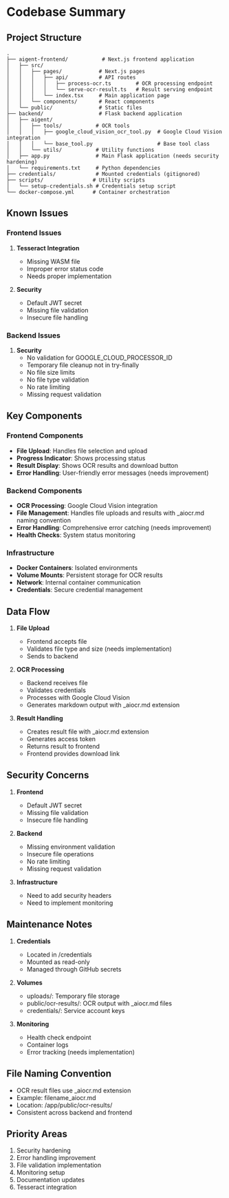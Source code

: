 # Codebase Summary

## Project Structure

```
.
├── aigent-frontend/           # Next.js frontend application
│   ├── src/
│   │   ├── pages/            # Next.js pages
│   │   │   ├── api/          # API routes
│   │   │   │   ├── process-ocr.ts        # OCR processing endpoint
│   │   │   │   └── serve-ocr-result.ts   # Result serving endpoint
│   │   │   └── index.tsx     # Main application page
│   │   └── components/       # React components
│   └── public/               # Static files
├── backend/                  # Flask backend application
│   ├── aigent/
│   │   ├── tools/           # OCR tools
│   │   │   ├── google_cloud_vision_ocr_tool.py  # Google Cloud Vision integration
│   │   │   └── base_tool.py                     # Base tool class
│   │   └── utils/           # Utility functions
│   ├── app.py               # Main Flask application (needs security hardening)
│   └── requirements.txt     # Python dependencies
├── credentials/             # Mounted credentials (gitignored)
├── scripts/                # Utility scripts
│   └── setup-credentials.sh # Credentials setup script
└── docker-compose.yml      # Container orchestration
```

## Known Issues

### Frontend Issues
1. **Tesseract Integration**
   - Missing WASM file
   - Improper error status code
   - Needs proper implementation

2. **Security**
   - Default JWT secret
   - Missing file validation
   - Insecure file handling

### Backend Issues
1. **Security**
   - No validation for GOOGLE_CLOUD_PROCESSOR_ID
   - Temporary file cleanup not in try-finally
   - No file size limits
   - No file type validation
   - No rate limiting
   - Missing request validation

## Key Components

### Frontend Components
- **File Upload**: Handles file selection and upload
- **Progress Indicator**: Shows processing status
- **Result Display**: Shows OCR results and download button
- **Error Handling**: User-friendly error messages (needs improvement)

### Backend Components
- **OCR Processing**: Google Cloud Vision integration
- **File Management**: Handles file uploads and results with _aiocr.md naming convention
- **Error Handling**: Comprehensive error catching (needs improvement)
- **Health Checks**: System status monitoring

### Infrastructure
- **Docker Containers**: Isolated environments
- **Volume Mounts**: Persistent storage for OCR results
- **Network**: Internal container communication
- **Credentials**: Secure credential management

## Data Flow

1. **File Upload**
   - Frontend accepts file
   - Validates file type and size (needs implementation)
   - Sends to backend

2. **OCR Processing**
   - Backend receives file
   - Validates credentials
   - Processes with Google Cloud Vision
   - Generates markdown output with _aiocr.md extension

3. **Result Handling**
   - Creates result file with _aiocr.md extension
   - Generates access token
   - Returns result to frontend
   - Frontend provides download link

## Security Concerns

1. **Frontend**
   - Default JWT secret
   - Missing file validation
   - Insecure file handling

2. **Backend**
   - Missing environment validation
   - Insecure file operations
   - No rate limiting
   - Missing request validation

3. **Infrastructure**
   - Need to add security headers
   - Need to implement monitoring

## Maintenance Notes

1. **Credentials**
   - Located in /credentials
   - Mounted as read-only
   - Managed through GitHub secrets

2. **Volumes**
   - uploads/: Temporary file storage
   - public/ocr-results/: OCR output with _aiocr.md files
   - credentials/: Service account keys

3. **Monitoring**
   - Health check endpoint
   - Container logs
   - Error tracking (needs implementation)

## File Naming Convention
- OCR result files use _aiocr.md extension
- Example: filename_aiocr.md
- Location: /app/public/ocr-results/
- Consistent across backend and frontend

## Priority Areas
1. Security hardening
2. Error handling improvement
3. File validation implementation
4. Monitoring setup
5. Documentation updates
6. Tesseract integration
